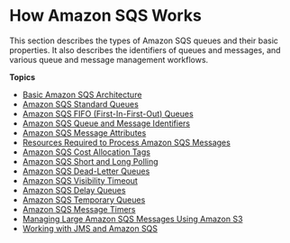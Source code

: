 # How Amazon SQS Works<a name="sqs-how-it-works"></a>

This section describes the types of Amazon SQS queues and their basic properties\. It also describes the identifiers of queues and messages, and various queue and message management workflows\. 

**Topics**
+ [Basic Amazon SQS Architecture](sqs-basic-architecture.md)
+ [Amazon SQS Standard Queues](standard-queues.md)
+ [Amazon SQS FIFO \(First\-In\-First\-Out\) Queues](FIFO-queues.md)
+ [Amazon SQS Queue and Message Identifiers](sqs-queue-message-identifiers.md)
+ [Amazon SQS Message Attributes](sqs-message-attributes.md)
+ [Resources Required to Process Amazon SQS Messages](sqs-resources-required-process-messages.md)
+ [Amazon SQS Cost Allocation Tags](sqs-queue-tags.md)
+ [Amazon SQS Short and Long Polling](sqs-short-and-long-polling.md)
+ [Amazon SQS Dead\-Letter Queues](sqs-dead-letter-queues.md)
+ [Amazon SQS Visibility Timeout](sqs-visibility-timeout.md)
+ [Amazon SQS Delay Queues](sqs-delay-queues.md)
+ [Amazon SQS Temporary Queues](sqs-temporary-queues.md)
+ [Amazon SQS Message Timers](sqs-message-timers.md)
+ [Managing Large Amazon SQS Messages Using Amazon S3](sqs-s3-messages.md)
+ [Working with JMS and Amazon SQS](sqs-java-message-service-jms-client.md)